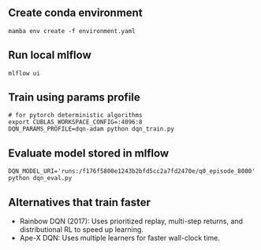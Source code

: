
## Create conda environment
```shell
mamba env create -f environment.yaml
```

## Run local mlflow
```shell
mlflow ui
```

## Train using params profile
```adam
# for pytorch deterministic algorithms
export CUBLAS_WORKSPACE_CONFIG=:4096:8
DQN_PARAMS_PROFILE=dqn-adam python dqn_train.py
```

## Evaluate model stored in mlflow
```shell
DQN_MODEL_URI='runs:/f176f5800e1243b2bfd5cc2a7fd2470e/q0_episode_8000' python dqn_eval.py
```

## Alternatives that train faster
- Rainbow DQN (2017): Uses prioritized replay, multi-step returns,
  and distributional RL to speed up learning.
- Ape-X DQN: Uses multiple learners for faster wall-clock time.
